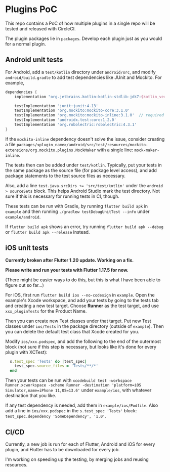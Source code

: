# Plugins PoC

This repo contains a PoC of how multiple plugins in a single repo will be
tested and released with CircleCI.

The plugin packages lie in `packages`.
Develop each plugin just as you would for a normal plugin.

## Android unit tests

For Android, add a `test/kotlin` directory under `android/src`, and modify
`android/build.gradle` to add test dependencies like JUnit and Mockito.
For example,

```gradle
dependencies {
    implementation "org.jetbrains.kotlin:kotlin-stdlib-jdk7:$kotlin_version"

    testImplementation 'junit:junit:4.13'
    testImplementation 'org.mockito:mockito-core:3.1.0'
    testImplementation 'org.mockito:mockito-inline:3.1.0'  // required for mocking Kotlin classes
    testImplementation 'androidx.test:core:1.2.0'
    testImplementation 'org.robolectric:robolectric:4.3.1'
}
```

If the `mockito-inline` dependency doesn't solve the issue, consider creating a file
`packages/<plugin_name>/android/src/test/resources/mockito-extensions/org.mockito.plugins.MockMaker`
with a single line: `mock-maker-inline`.

The tests then can be added under `test/kotlin`.
Typically, put your tests in the same package as the source file (for package
level access), and add package statements to the test source files as necessary.

Also, add a line `test.java.srcDirs += 'src/test/kotlin'` under the
`android > sourceSets` block. This helps Android Studio mark the test
directory. Not sure if this is necessary for running tests in CI, though.

These tests can be run with Gradle, by running `flutter build apk` in
`example` and then running `./gradlew testDebugUnitTest --info` under
`example/android`.

If `flutter build apk` shows an error, try running `flutter build apk --debug`
or `flutter build apk --release` instead.

## iOS unit tests

**Currently broken after Flutter 1.20 update. Working on a fix.**

**Please write and run your tests with Flutter 1.17.5 for now.**

(There might be easier ways to do this, but this is what I have
been able to figure out so far...)

For iOS, first run `flutter build ios --no-codesign` in `example`.
Open the example's Xcode workspace, and add your tests by going to the tests
tab and creating a new test target.
Choose **Runner** as the test target, and use `xxx_pluginTests` for the
Product Name.

Then you can create new Test classes under that target.
Put new Test classes under `ios/Tests` in the package directory
(outside of `example`).
Then you can delete the default test class that Xcode created for you.

Modify `ios/xxx.podspec`, and add the following to the end of the outermost block
(not sure if this step is necessary, but looks like it's done for every plugin with
XCTest):

```ruby
  s.test_spec 'Tests' do |test_spec|
    test_spec.source_files = 'Tests/**/*'
  end
```

Then your tests can be run with `xcodebuild test -workspace Runner.xcworkspace -scheme Runner -destination 'platform=iOS Simulator,name=iPhone 11,OS=13.6'` under `example/ios`, with whatever destination that you like.

If any test dependency is needed, add them in `example/ios/Podfile`.
Also add a line in `ios/xxx.podspec` in the `s.test_spec 'Tests'` block: `test_spec.dependency 'SomeDependency', '1.0'`.

## CI/CD

Currently, a new job is run for each of Flutter, Android and iOS for every plugin,
and Flutter has to be downloaded for every job.

I'm working on speeding up the testing, by merging jobs and reusing resources.
